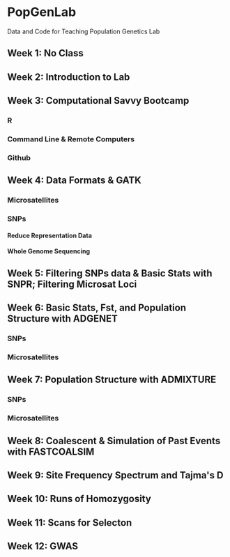 # PopGenLab
Data and Code for Teaching Population Genetics Lab

## Week 1: No Class
## Week 2: Introduction to Lab

## Week 3: Computational Savvy Bootcamp
### R
### Command Line & Remote Computers
### Github

## Week 4: Data Formats & GATK
### Microsatellites
### SNPs
#### Reduce Representation Data
#### Whole Genome Sequencing

## Week 5: Filtering SNPs data & Basic Stats with SNPR; Filtering Microsat Loci 

## Week 6: Basic Stats, Fst, and Population Structure with ADGENET
### SNPs
### Microsatellites

## Week 7: Population Structure with ADMIXTURE
### SNPs
### Microsatellites

## Week 8: Coalescent & Simulation of Past Events with FASTCOALSIM

## Week 9: Site Frequency Spectrum and Tajma's D

## Week 10: Runs of Homozygosity

## Week 11: Scans for Selecton

## Week 12: GWAS
